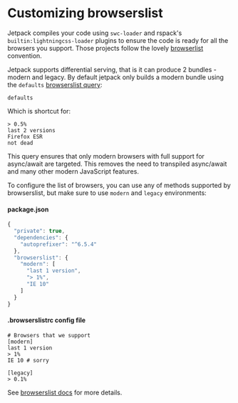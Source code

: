 # Customizing browserslist

Jetpack compiles your code using `swc-loader` and rspack's `builtin:lightningcss-loader` plugins to ensure the code is ready for all the browsers you support. Those projects follow the lovely [browserlist](https://github.com/browserslist/browserslist) convention.

Jetpack supports differential serving, that is it can produce 2 bundles - modern and legacy. By default jetpack only builds a modern bundle using the `defaults` [browserslist query](https://browsersl.ist/#q=defaults):

```
defaults
```

Which is shortcut for:

```
> 0.5%
last 2 versions
Firefox ESR
not dead
```

This query ensures that only modern browsers with full support for async/await are targeted. This removes the need to transpiled async/await and many other modern JavaScript features.

To configure the list of browsers, you can use any of methods supported by browserslist, but make sure to use `modern` and `legacy` environments:

#### package.json

```js
{
  "private": true,
  "dependencies": {
    "autoprefixer": "^6.5.4"
  },
  "browserslist": {
    "modern": [
      "last 1 version",
      "> 1%",
      "IE 10"
    ]
  }
}
```

#### .browserslistrc config file

```
# Browsers that we support
[modern]
last 1 version
> 1%
IE 10 # sorry

[legacy]
> 0.1%
```

See [browserslist docs](https://github.com/browserslist/browserslist) for more details.
